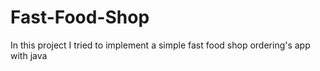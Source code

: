 # Fast-Food-Shop
In this project I tried to implement a simple fast food shop ordering's app with java
